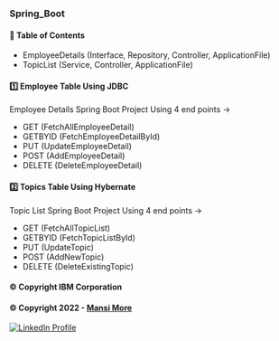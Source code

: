 ### Spring_Boot

#### 📝 Table of Contents

-  EmployeeDetails (Interface, Repository, Controller, ApplicationFile)
-  TopicList (Service, Controller, ApplicationFile)


#### 1️⃣ Employee Table Using JDBC

Employee Details Spring Boot Project Using 4 end points ->

- GET (FetchAllEmployeeDetail)
- GETBYID (FetchEmployeeDetailById)
- PUT (UpdateEmployeeDetail)
- POST (AddEmployeeDetail)
- DELETE (DeleteEmployeeDetail)


#### 2️⃣ Topics Table Using Hybernate

Topic List Spring Boot Project Using 4 end points ->

- GET (FetchAllTopicList)
- GETBYID (FetchTopicListById)
- PUT (UpdateTopic)
- POST (AddNewTopic)
- DELETE (DeleteExistingTopic)





#### © Copyright IBM Corporation

#### © Copyright 2022 - [Mansi More](https://github.com/MansiMore99)


<a href="https://www.linkedin.com/in/mansi-more-0943/"> ![LinkedIn Profile](https://img.shields.io/badge/LinkedIn-0077B5?style=for-the-badge&logo=linkedin&logoColor=white) </a>
